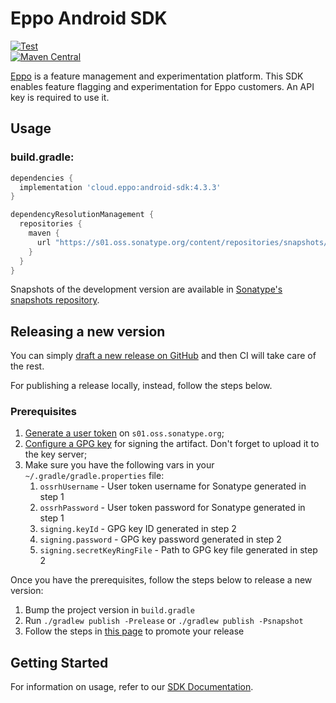 # Eppo Android SDK

[![Test](https://github.com/Eppo-exp/android-sdk/actions/workflows/test.yaml/badge.svg)](https://github.com/Eppo-exp/android-sdk/actions/workflows/test.yaml)  
[![Maven Central](https://maven-badges.herokuapp.com/maven-central/cloud.eppo/android-sdk/badge.svg)](https://maven-badges.herokuapp.com/maven-central/cloud.eppo/android-sdk)

[Eppo](https://geteppo.com) is a feature management and experimentation platform. This SDK enables
feature flagging and experimentation for Eppo customers. An API key is required to use it.

## Usage

### build.gradle:

```groovy
dependencies {
  implementation 'cloud.eppo:android-sdk:4.3.3'
}

dependencyResolutionManagement {
  repositories {
    maven {
      url "https://s01.oss.sonatype.org/content/repositories/snapshots/"
    }
  }
}
```
Snapshots of the development version are available in [Sonatype's snapshots repository](https://s01.oss.sonatype.org/content/repositories/snapshots/).

## Releasing a new version

You can simply [draft a new release on GitHub](https://github.com/Eppo-exp/android-sdk/releases) and then CI will take care of the rest.

For publishing a release locally, instead, follow the steps below.

### Prerequisites

1. [Generate a user token](https://central.sonatype.org/publish/generate-token/) on `s01.oss.sonatype.org`;
2. [Configure a GPG key](https://central.sonatype.org/publish/requirements/gpg/) for signing the artifact. Don't forget to upload it to the key server;
3. Make sure you have the following vars in your `~/.gradle/gradle.properties` file:
    1. `ossrhUsername` - User token username for Sonatype generated in step 1
    2. `ossrhPassword` - User token password for Sonatype generated in step 1
    3. `signing.keyId` - GPG key ID generated in step 2
    4. `signing.password` - GPG key password generated in step 2
    5. `signing.secretKeyRingFile` - Path to GPG key file generated in step 2

Once you have the prerequisites, follow the steps below to release a new version:

1. Bump the project version in `build.gradle`
2. Run `./gradlew publish -Prelease` or `./gradlew publish -Psnapshot`
3. Follow the steps in [this page](https://central.sonatype.org/publish/release/#credentials) to promote your release

## Getting Started
For information on usage, refer to our [SDK Documentation](https://docs.geteppo.com/sdks/client-sdks/android/).
